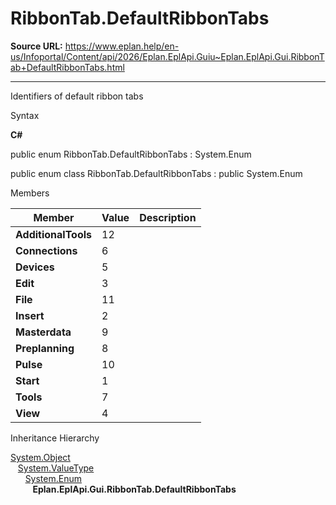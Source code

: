 # RibbonTab.DefaultRibbonTabs

**Source URL:** https://www.eplan.help/en-us/Infoportal/Content/api/2026/Eplan.EplApi.Guiu~Eplan.EplApi.Gui.RibbonTab+DefaultRibbonTabs.html

---

Identifiers of default ribbon tabs

Syntax

**C#**



public enum RibbonTab.DefaultRibbonTabs : System.Enum

public enum class RibbonTab.DefaultRibbonTabs : public System.Enum


Members

| Member | Value | Description |
| --- | --- | --- |
| **AdditionalTools** | 12 |  |
| **Connections** | 6 |  |
| **Devices** | 5 |  |
| **Edit** | 3 |  |
| **File** | 11 |  |
| **Insert** | 2 |  |
| **Masterdata** | 9 |  |
| **Preplanning** | 8 |  |
| **Pulse** | 10 |  |
| **Start** | 1 |  |
| **Tools** | 7 |  |
| **View** | 4 |  |

Inheritance Hierarchy

[System.Object](#)  
   [System.ValueType](#)  
      [System.Enum](#)  
         **Eplan.EplApi.Gui.RibbonTab.DefaultRibbonTabs**
